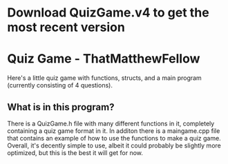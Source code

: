 # Download QuizGame.v4 to get the most recent version

# Quiz Game - ThatMatthewFellow

Here's a little quiz game with functions, structs, and a main program (currently consisting of 4 questions).

## What is in this program?

There is a QuizGame.h file with many different functions in it, completely containing a quiz game format in it. In additon there is a maingame.cpp file that contains an example of how to use the functions to make a quiz game.
Overall, it's decently simple to use, albeit it could probably be slightly more optimized, but this is the best it will get for now.
